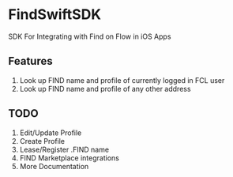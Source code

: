 # FindSwiftSDK

SDK For Integrating with Find on Flow in iOS Apps

## Features

1. Look up FIND name and profile of currently logged in FCL user
2. Look up FIND name and profile of any other address

## TODO

1. Edit/Update Profile
2. Create Profile
3. Lease/Register .FIND name
4. FIND Marketplace integrations
5. More Documentation
